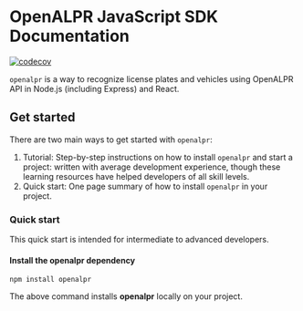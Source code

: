 # OpenALPR JavaScript SDK Documentation
[![codecov](https://codecov.io/gh/multei/openalpr/branch/master/graph/badge.svg)](https://codecov.io/gh/multei/openalpr)

`openalpr` is a way to recognize license plates and vehicles using OpenALPR API in Node.js (including Express) and React.

## Get started

There are two main ways to get started with `openalpr`:

1. Tutorial: Step-by-step instructions on how to install `openalpr` and start a project: written with average development experience, though these learning resources have helped developers of all skill levels.
2. Quick start: One page summary of how to install `openalpr` in your project.

### Quick start

This quick start is intended for intermediate to advanced developers.

#### Install the openalpr dependency

```shell
npm install openalpr
```

The above command installs **openalpr** locally on your project.
